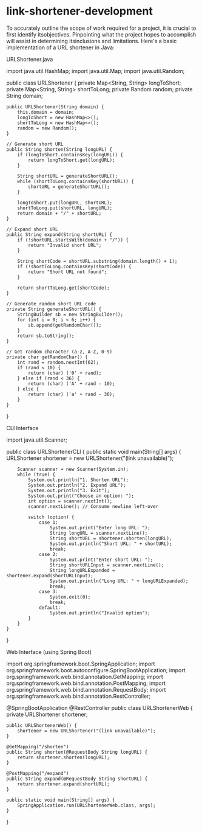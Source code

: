 # link-shortener-development
To accurately outline the scope of work required for a project, it is crucial to first identify itsobjectives. Pinpointing what the project hopes to accomplish will assist in determining itsinclusions and limitations.
Here's a basic implementation of a URL shortener in Java:


URLShortener.java

import java.util.HashMap;
import java.util.Map;
import java.util.Random;

public class URLShortener {
    private Map<String, String> longToShort;
    private Map<String, String> shortToLong;
    private Random random;
    private String domain;

    public URLShortener(String domain) {
        this.domain = domain;
        longToShort = new HashMap<>();
        shortToLong = new HashMap<>();
        random = new Random();
    }

    // Generate short URL
    public String shorten(String longURL) {
        if (longToShort.containsKey(longURL)) {
            return longToShort.get(longURL);
        }

        String shortURL = generateShortURL();
        while (shortToLong.containsKey(shortURL)) {
            shortURL = generateShortURL();
        }

        longToShort.put(longURL, shortURL);
        shortToLong.put(shortURL, longURL);
        return domain + "/" + shortURL;
    }

    // Expand short URL
    public String expand(String shortURL) {
        if (!shortURL.startsWith(domain + "/")) {
            return "Invalid short URL";
        }

        String shortCode = shortURL.substring(domain.length() + 1);
        if (!shortToLong.containsKey(shortCode)) {
            return "Short URL not found";
        }

        return shortToLong.get(shortCode);
    }

    // Generate random short URL code
    private String generateShortURL() {
        StringBuilder sb = new StringBuilder();
        for (int i = 0; i < 6; i++) {
            sb.append(getRandomChar());
        }
        return sb.toString();
    }

    // Get random character (a-z, A-Z, 0-9)
    private char getRandomChar() {
        int rand = random.nextInt(62);
        if (rand < 10) {
            return (char) ('0' + rand);
        } else if (rand < 36) {
            return (char) ('A' + rand - 10);
        } else {
            return (char) ('a' + rand - 36);
        }
    }
}



CLI Interface

import java.util.Scanner;

public class URLShortenerCLI {
    public static void main(String[] args) {
        URLShortener shortener = new URLShortener("(link unavailable)");

        Scanner scanner = new Scanner(System.in);
        while (true) {
            System.out.println("1. Shorten URL");
            System.out.println("2. Expand URL");
            System.out.println("3. Exit");
            System.out.print("Choose an option: ");
            int option = scanner.nextInt();
            scanner.nextLine(); // Consume newline left-over

            switch (option) {
                case 1:
                    System.out.print("Enter long URL: ");
                    String longURL = scanner.nextLine();
                    String shortURL = shortener.shorten(longURL);
                    System.out.println("Short URL: " + shortURL);
                    break;
                case 2:
                    System.out.print("Enter short URL: ");
                    String shortURLInput = scanner.nextLine();
                    String longURLExpanded = shortener.expand(shortURLInput);
                    System.out.println("Long URL: " + longURLExpanded);
                    break;
                case 3:
                    System.exit(0);
                    break;
                default:
                    System.out.println("Invalid option");
            }
        }
    }
}



Web Interface (using Spring Boot)

import org.springframework.boot.SpringApplication;
import org.springframework.boot.autoconfigure.SpringBootApplication;
import org.springframework.web.bind.annotation.GetMapping;
import org.springframework.web.bind.annotation.PostMapping;
import org.springframework.web.bind.annotation.RequestBody;
import org.springframework.web.bind.annotation.RestController;

@SpringBootApplication
@RestController
public class URLShortenerWeb {
    private URLShortener shortener;

    public URLShortenerWeb() {
        shortener = new URLShortener("(link unavailable)");
    }

    @GetMapping("/shorten")
    public String shorten(@RequestBody String longURL) {
        return shortener.shorten(longURL);
    }

    @PostMapping("/expand")
    public String expand(@RequestBody String shortURL) {
        return shortener.expand(shortURL);
    }

    public static void main(String[] args) {
        SpringApplication.run(URLShortenerWeb.class, args);
    }
}


